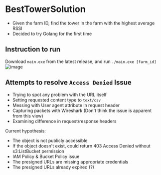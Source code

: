 # BestTowerSolution
- Given the farm ID, find the tower in the farm with the highest average RSSI
- Decided to try Golang for the first time

## Instruction to run
Download `main.exe` from the latest release, and run `./main.exe [farm_id]`
![image](https://github.com/calebWei/BestTowerSolution/assets/100410646/fb287d84-b839-4782-9b4b-55643edc5843)


## Attempts to resolve `Access Denied` Issue
- Trying to spot any problem with the URL itself
- Setting requested content type to `text/csv`
- Messing with User agent attribute in request header
- Capturing packets with Wireshark (Don't think the issue is apparent from this view)
- Examining difference in request/response headers

Current hypothesis:
- The object is not publicly accessible
- If the object doesn't exist, could return 403 Access Denied without s3:ListBucket permission
- IAM Policy & Bucket Policy issue
- The presigned URLs are missing appropriate credentials
- The presigned URLs already expired (?)
